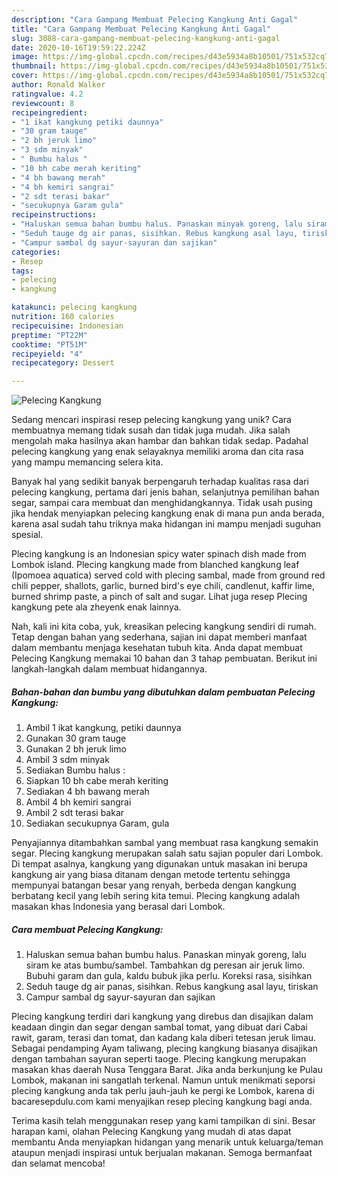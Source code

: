 ```yaml
---
description: "Cara Gampang Membuat Pelecing Kangkung Anti Gagal"
title: "Cara Gampang Membuat Pelecing Kangkung Anti Gagal"
slug: 3088-cara-gampang-membuat-pelecing-kangkung-anti-gagal
date: 2020-10-16T19:59:22.224Z
image: https://img-global.cpcdn.com/recipes/d43e5934a8b10501/751x532cq70/pelecing-kangkung-foto-resep-utama.jpg
thumbnail: https://img-global.cpcdn.com/recipes/d43e5934a8b10501/751x532cq70/pelecing-kangkung-foto-resep-utama.jpg
cover: https://img-global.cpcdn.com/recipes/d43e5934a8b10501/751x532cq70/pelecing-kangkung-foto-resep-utama.jpg
author: Ronald Walker
ratingvalue: 4.2
reviewcount: 8
recipeingredient:
- "1 ikat kangkung petiki daunnya"
- "30 gram tauge"
- "2 bh jeruk limo"
- "3 sdm minyak"
- " Bumbu halus "
- "10 bh cabe merah keriting"
- "4 bh bawang merah"
- "4 bh kemiri sangrai"
- "2 sdt terasi bakar"
- "secukupnya Garam gula"
recipeinstructions:
- "Haluskan semua bahan bumbu halus. Panaskan minyak goreng, lalu siram ke atas bumbu/sambel. Tambahkan dg peresan air jeruk limo. Bubuhi garam dan gula, kaldu bubuk jika perlu. Koreksi rasa, sisihkan"
- "Seduh tauge dg air panas, sisihkan. Rebus kangkung asal layu, tiriskan"
- "Campur sambal dg sayur-sayuran dan sajikan"
categories:
- Resep
tags:
- pelecing
- kangkung

katakunci: pelecing kangkung 
nutrition: 160 calories
recipecuisine: Indonesian
preptime: "PT22M"
cooktime: "PT51M"
recipeyield: "4"
recipecategory: Dessert

---
```



![Pelecing Kangkung](https://img-global.cpcdn.com/recipes/d43e5934a8b10501/751x532cq70/pelecing-kangkung-foto-resep-utama.jpg)

Sedang mencari inspirasi resep pelecing kangkung yang unik? Cara membuatnya memang tidak susah dan tidak juga mudah. Jika salah mengolah maka hasilnya akan hambar dan bahkan tidak sedap. Padahal pelecing kangkung yang enak selayaknya memiliki aroma dan cita rasa yang mampu memancing selera kita.

Banyak hal yang sedikit banyak berpengaruh terhadap kualitas rasa dari pelecing kangkung, pertama dari jenis bahan, selanjutnya pemilihan bahan segar, sampai cara membuat dan menghidangkannya. Tidak usah pusing jika hendak menyiapkan pelecing kangkung enak di mana pun anda berada, karena asal sudah tahu triknya maka hidangan ini mampu menjadi suguhan spesial.

Plecing kangkung is an Indonesian spicy water spinach dish made from Lombok island. Plecing kangkung made from blanched kangkung leaf (Ipomoea aquatica) served cold with plecing sambal, made from ground red chili pepper, shallots, garlic, burned bird&#39;s eye chili, candlenut, kaffir lime, burned shrimp paste, a pinch of salt and sugar. Lihat juga resep Plecing kangkung pete ala zheyenk enak lainnya.


Nah, kali ini kita coba, yuk, kreasikan pelecing kangkung sendiri di rumah. Tetap dengan bahan yang sederhana, sajian ini dapat memberi manfaat dalam membantu menjaga kesehatan tubuh kita. Anda dapat membuat Pelecing Kangkung memakai 10 bahan dan 3 tahap pembuatan. Berikut ini langkah-langkah dalam membuat hidangannya.

<!--inarticleads1-->

##### Bahan-bahan dan bumbu yang dibutuhkan dalam pembuatan Pelecing Kangkung:

1. Ambil 1 ikat kangkung, petiki daunnya
1. Gunakan 30 gram tauge
1. Gunakan 2 bh jeruk limo
1. Ambil 3 sdm minyak
1. Sediakan  Bumbu halus :
1. Siapkan 10 bh cabe merah keriting
1. Sediakan 4 bh bawang merah
1. Ambil 4 bh kemiri sangrai
1. Ambil 2 sdt terasi bakar
1. Sediakan secukupnya Garam, gula


Penyajiannya ditambahkan sambal yang membuat rasa kangkung semakin segar. Plecing kangkung merupakan salah satu sajian populer dari Lombok. Di tempat asalnya, kangkung yang digunakan untuk masakan ini berupa kangkung air yang biasa ditanam dengan metode tertentu sehingga mempunyai batangan besar yang renyah, berbeda dengan kangkung berbatang kecil yang lebih sering kita temui. Plecing kangkung adalah masakan khas Indonesia yang berasal dari Lombok. 

<!--inarticleads2-->

##### Cara membuat Pelecing Kangkung:

1. Haluskan semua bahan bumbu halus. Panaskan minyak goreng, lalu siram ke atas bumbu/sambel. Tambahkan dg peresan air jeruk limo. Bubuhi garam dan gula, kaldu bubuk jika perlu. Koreksi rasa, sisihkan
1. Seduh tauge dg air panas, sisihkan. Rebus kangkung asal layu, tiriskan
1. Campur sambal dg sayur-sayuran dan sajikan


Plecing kangkung terdiri dari kangkung yang direbus dan disajikan dalam keadaan dingin dan segar dengan sambal tomat, yang dibuat dari Cabai rawit, garam, terasi dan tomat, dan kadang kala diberi tetesan jeruk limau. Sebagai pendamping Ayam taliwang, plecing kangkung biasanya disajikan dengan tambahan sayuran seperti taoge. Plecing kangkung merupakan masakan khas daerah Nusa Tenggara Barat. Jika anda berkunjung ke Pulau Lombok, makanan ini sangatlah terkenal. Namun untuk menikmati seporsi plecing kangkung anda tak perlu jauh-jauh ke pergi ke Lombok, karena di bacaresepdulu.com kami menyajikan resep plecing kangkung bagi anda. 

Terima kasih telah menggunakan resep yang kami tampilkan di sini. Besar harapan kami, olahan Pelecing Kangkung yang mudah di atas dapat membantu Anda menyiapkan hidangan yang menarik untuk keluarga/teman ataupun menjadi inspirasi untuk berjualan makanan. Semoga bermanfaat dan selamat mencoba!
